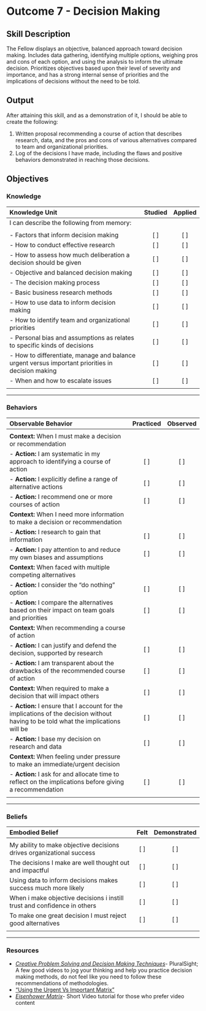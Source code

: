 # Outcome 7 - Decision Making

## Skill Description

The Fellow displays an objective, balanced approach toward decision making. Includes data gathering, identifying multiple options, weighing pros and cons of each option, and using the analysis to inform the ultimate decision.  Prioritizes objectives based upon their level of severity and importance, and has a strong internal sense of priorities and the implications of decisions without the need to be told.


## Output

After attaining this skill, and as a demonstration of it, I should be able to create the following:

1. Written proposal recommending a course of action that describes research, data, and the pros and cons of various alternatives compared to team and organizational priorities.
2. Log of the decisions I have made, including the flaws and positive behaviors demonstrated in reaching those decisions.

## Objectives

### Knowledge

| Knowledge Unit | Studied | Applied |
|:---|:---:|:---:|
| I can describe the following from memory: | | |
| | | |
| - Factors that inform decision making | [ ] | [ ] |
| - How to conduct effective research | [ ] | [ ] |
| - How to assess how much deliberation a decision should be given | [ ] | [ ] |
| - Objective and balanced decision making | [ ] | [ ] |
| - The decision making process | [ ] | [ ] |
| - Basic business research methods | [ ] | [ ] |
| - How to use data to inform decision making | [ ] | [ ] |
| - How to identify team and organizational priorities | [ ] | [ ] |
| - Personal bias and assumptions as relates to specific kinds of decisions | [ ] | [ ] |
| - How to differentiate, manage and balance urgent versus important priorities in decision making | [ ] | [ ] |
| - When and how to escalate issues | [ ] | [ ] |
| | | |

---

### Behaviors

| Observable Behavior | Practiced | Observed |
|:---|:---:|:---:|
| | | |
| **Context:** When I must make a decision or recommendation | | |
| - **Action:** I am systematic in my approach to identifying a course of action | [ ] | [ ] |
| - **Action:** I explicitly define a range of alternative actions | [ ] | [ ] |
| - **Action:** I recommend one or more courses of action | [ ] | [ ] |
| **Context:** When I need more information to make a decision or recommendation | | |
| - **Action:** I research to gain that information | [ ] | [ ] |
| - **Action:** I pay attention to and reduce my own biases and assumptions | [ ] | [ ] |
| **Context:** When faced with multiple competing alternatives | | |
| - **Action:** I consider the “do nothing” option | [ ] | [ ] |
| - **Action:** I compare the alternatives based on their impact on team goals and priorities | [ ] | [ ] |
| **Context:** When recommending a course of action | | |
| - **Action:** I can justify and defend the decision, supported by research | [ ] | [ ] |
| - **Action:** I am transparent about the drawbacks of the recommended course of action | [ ] | [ ] |
| **Context:** When required to make a decision that will impact others | [ ] | [ ] |
| - **Action:** I ensure that I account for the implications of the decision without having to be told what the implications will be | [ ] | [ ] |
| - **Action:** I base my decision on research and data | [ ] | [ ] |
| **Context:** When feeling under pressure to make an immediate/urgent decision | | |
| - **Action:** I ask for and allocate time to reflect on the implications before giving a recommendation | [ ] | [ ]
| | | |

---

### Beliefs

| Embodied Belief | Felt | Demonstrated |
|:---|:---:|:---:|
| | | |
| My ability to make objective decisions drives organizational success | [ ] | [ ] |
| The decisions I make are well thought out and impactful | [ ] | [ ] |
| Using data to inform decisions makes success much more likely | [ ] | [ ] |
| When i make objective decisions i instill trust and confidence in others | [ ] | [ ] |
| To make one great decision I must reject good alternatives | [ ] | [ ] |
| | | |
---

### Resources

- [_Creative Problem Solving and Decision Making Techniques_](https://app.pluralsight.com/library/courses/creative-problem-solving-decision-techniques/table-of-contents)- PluralSight; A few good videos to jog your thinking and help you practice decision making methods, do not feel like you need to follow these recommendations of methodologies. 
- [“Using the Urgent Vs Important Matrix”](https://crew.co/blog/urgent-vs-important/)
- [_Eisenhower Matrix_](http://www.eisenhower.me/eisenhower-matrix/)- Short Video tutorial for those who prefer video content
